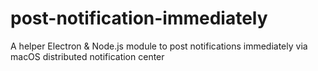 # post-notification-immediately
A helper Electron &amp; Node.js module to post notifications immediately via macOS distributed notification center
